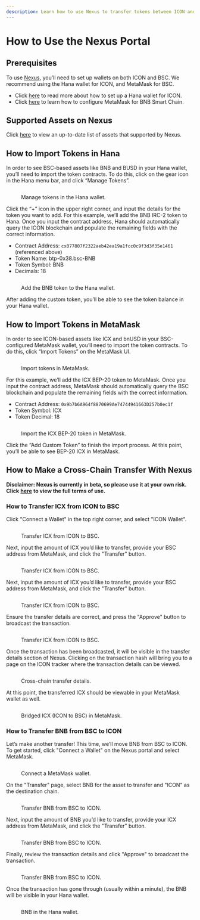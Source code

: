 ```yaml
---
description: Learn how to use Nexus to transfer tokens between ICON and BNB Smart Chain.
---
```


# How to Use the Nexus Portal

## Prerequisites

To use [Nexus](https://nexusportal.io), you’ll need to set up wallets on both ICON and BSC. We recommend using the Hana wallet for ICON, and MetaMask for BSC.

* Click [here](https://icon.community/blog/2022/icon-wallet/) to read more about how to set up a Hana wallet for ICON.
* Click [here](https://academy.binance.com/en/articles/connecting-metamask-to-binance-smart-chain) to learn how to configure MetaMask for BNB Smart Chain.

## Supported Assets on Nexus

Click [here](../interoperability/nexus.md#supported-assets) to view an up-to-date list of assets that supported by Nexus.

## How to Import Tokens in Hana

In order to see BSC-based assets like BNB and BUSD in your Hana wallet, you’ll need to import the token contracts. To do this, click on the gear icon in the Hana menu bar, and click “Manage Tokens”.

<figure><img src="../.gitbook/assets/manage-tokens-in-hana-wallet.jpg" alt=""><figcaption><p>Manage tokens in the Hana wallet.</p></figcaption></figure>

Click the “+” icon in the upper right corner, and input the details for the token you want to add. For this example, we’ll add the BNB IRC-2 token to Hana. Once you input the contract address, Hana should automatically query the ICON blockchain and populate the remaining fields with the correct information.

* Contract Address: `cx077807f2322aeb42ea19a1fcc0c9f3d3f35e1461` (referenced above)
* Token Name: btp-0x38.bsc-BNB
* Token Symbol: BNB
* Decimals: 18

<figure><img src="../.gitbook/assets/add-bnb-token-in-hana-wallet.jpg" alt=""><figcaption><p>Add the BNB token to the Hana wallet.</p></figcaption></figure>

After adding the custom token, you’ll be able to see the token balance in your Hana wallet.

## How to Import Tokens in MetaMask

In order to see ICON-based assets like ICX and bnUSD in your BSC-configured MetaMask wallet, you’ll need to import the token contracts. To do this, click “Import Tokens” on the MetaMask UI.

<figure><img src="../.gitbook/assets/import-tokens-in-metamask.jpg" alt=""><figcaption><p>Import tokens in MetaMask.</p></figcaption></figure>

For this example, we’ll add the ICX BEP-20 token to MetaMask. Once you input the contract address, MetaMask should automatically query the BSC blockchain and populate the remaining fields with the correct information.

* Contract Address: `0x9b7b6A964f8870699Ae74744941663D257b0ec1f`
* Token Symbol: ICX
* Token Decimal: 18

<figure><img src="../.gitbook/assets/import-icx-bep20-tokens-in-metamask.jpg" alt=""><figcaption><p>Import the ICX BEP-20 token in MetaMask.</p></figcaption></figure>

Click the “Add Custom Token” to finish the import process. At this point, you’ll be able to see BEP-20 ICX in MetaMask.

## How to Make a Cross-Chain Transfer With Nexus

**Disclaimer: Nexus is currently in beta, so please use it at your own risk. Click** [**here**](https://testnet.nexusportal.io/terms-of-use) **to view the full terms of use.**

### How to Transfer ICX from ICON to BSC

Click "Connect a Wallet" in the top right corner, and select "ICON Wallet".

<figure><img src="../.gitbook/assets/connect-an-icon-wallet.jpg" alt=""><figcaption><p>Transfer ICX from ICON to BSC.</p></figcaption></figure>

Next, input the amount of ICX you’d like to transfer, provide your BSC address from MetaMask, and click the "Transfer" button.

<figure><img src="../.gitbook/assets/transfer-icx-from-icon-to-bsc.jpg" alt=""><figcaption><p>Transfer ICX from ICON to BSC.</p></figcaption></figure>

Next, input the amount of ICX you’d like to transfer, provide your BSC address from MetaMask, and click the "Transfer" button.

<figure><img src="../.gitbook/assets/transfer-icx-from-icon-to-bsc-confirm.jpg" alt=""><figcaption><p>Transfer ICX from ICON to BSC.</p></figcaption></figure>

Ensure the transfer details are correct, and press the "Approve" button to broadcast the transaction.

<figure><img src="../.gitbook/assets/transfer-icx-from-icon-to-bsc-review.jpg" alt=""><figcaption><p>Transfer ICX from ICON to BSC.</p></figcaption></figure>

Once the transaction has been broadcasted, it will be visible in the transfer details section of Nexus. Clicking on the transaction hash will bring you to a page on the ICON tracker where the transaction details can be viewed.

<figure><img src="../.gitbook/assets/cross-chain-transfer-details.jpg" alt=""><figcaption><p>Cross-chain transfer details.</p></figcaption></figure>

At this point, the transferred ICX should be viewable in your MetaMask wallet as well.

<figure><img src="../.gitbook/assets/bridged-icx-to-metamask.jpg" alt=""><figcaption><p>Bridged ICX (ICON to BSC) in MetaMask.</p></figcaption></figure>

### How to Transfer BNB from BSC to ICON

Let’s make another transfer! This time, we’ll move BNB from BSC to ICON. To get started, click "Connect a Wallet" on the Nexus portal and select MetaMask.

<figure><img src="../.gitbook/assets/connect-a-metamask-wallet.jpg" alt=""><figcaption><p>Connect a MetaMask wallet.</p></figcaption></figure>

On the "Transfer" page, select BNB for the asset to transfer and "ICON" as the destination chain.

<figure><img src="../.gitbook/assets/transfer-bnb-from-bsc-to-icon.jpg" alt=""><figcaption><p>Transfer BNB from BSC to ICON.</p></figcaption></figure>

Next, input the amount of BNB you’d like to transfer, provide your ICX address from MetaMask, and click the "Transfer" button.

<figure><img src="../.gitbook/assets/transfer-bnb-from-bsc-to-icon-confirm.jpg" alt=""><figcaption><p>Transfer BNB from BSC to ICON.</p></figcaption></figure>

Finally, review the transaction details and click "Approve" to broadcast the transaction.

<figure><img src="../.gitbook/assets/transfer-bnb-from-bsc-to-icon-review.jpg" alt=""><figcaption><p>Transfer BNB from BSC to ICON.</p></figcaption></figure>

Once the transaction has gone through (usually within a minute), the BNB will be visible in your Hana wallet.

<figure><img src="../.gitbook/assets/bnb-in-hana-wallet.jpg" alt=""><figcaption><p>BNB in the Hana wallet.</p></figcaption></figure>


